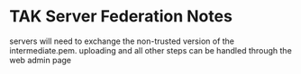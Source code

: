 # TAK Server Federation Notes

servers will need to exchange the non-trusted version of the intermediate.pem. uploading and all other steps can be handled through the web admin page

